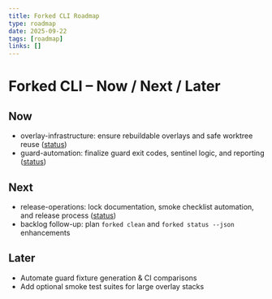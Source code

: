 ```yaml
---
title: Forked CLI Roadmap
type: roadmap
date: 2025-09-22
tags: [roadmap]
links: []
---
```


# Forked CLI – Now / Next / Later

## Now
- overlay-infrastructure: ensure rebuildable overlays and safe worktree reuse ([status](../features/overlay-infrastructure/status.md))
- guard-automation: finalize guard exit codes, sentinel logic, and reporting ([status](../features/guard-automation/status.md))

## Next
- release-operations: lock documentation, smoke checklist automation, and release process ([status](../features/release-operations/status.md))
- backlog follow-up: plan `forked clean` and `forked status --json` enhancements

## Later
- Automate guard fixture generation & CI comparisons
- Add optional smoke test suites for large overlay stacks
